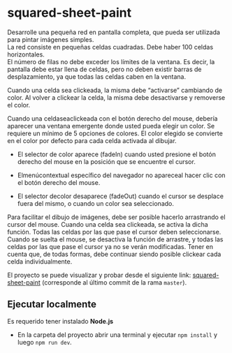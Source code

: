 # squared-sheet-paint
Desarrolle una pequeña red en pantalla completa, que pueda ser utilizada para pintar imágenes simples.  
La red consiste en pequeñas celdas cuadradas. Debe haber 100 celdas horizontales.  
El número de filas no debe exceder los límites de la ventana. Es decir, la pantalla 
debe estar llena de celdas, pero no deben existir barras de desplazamiento, ya que 
todas las celdas caben en la ventana.

Cuando una celda sea clickeada, la misma debe “activarse” cambiando de color. 
Al volver a clickear la celda, la misma debe desactivarse y removerse el color.

Cuando una celdaseaclickeada con el botón derecho del mouse, debería aparecer 
una ventana emergente donde usted pueda elegir un color. Se requiere un 
mínimo de 5 opciones de colores. El color elegido se convierte en el color por defecto para cada celda activada al dibujar.
- El selector de color aparece (fadeIn) cuando usted presione el botón 
derecho del mouse en la posición que se encuentre el cursor.

- Elmenúcontextual específico del navegador no apareceal hacer clic con el botón derecho del mouse.

- El selector decolor desaparece (fadeOut) cuando el cursor se desplace fuera 
del mismo, o cuando un color sea seleccionado.

Para facilitar el dibujo de imágenes, debe ser posible hacerlo arrastrando el cursor 
del mouse. Cuando una celda sea clickeada, se activa la dicha función. Todas las 
celdas por las que pase el cursor deben seleccionarse.  
Cuando se suelta el mouse, se desactiva la función de arrastre, y todas las celdas por las que pase el cursor ya 
no se verán modificadas. Tener en cuenta que, de todas formas, debe continuar 
siendo posible clickear cada celda individualmente.

El proyecto se puede visualizar y probar desde el siguiente link: [squared-sheet-paint](https://squared-sheet-paint.netlify.app/) (corresponde al último commit de la rama `master`).

## Ejecutar localmente
Es requerido tener instalado **Node.js**  
- En la carpeta del proyecto abrir una terminal y ejecutar `npm install` y luego `npm run dev`.